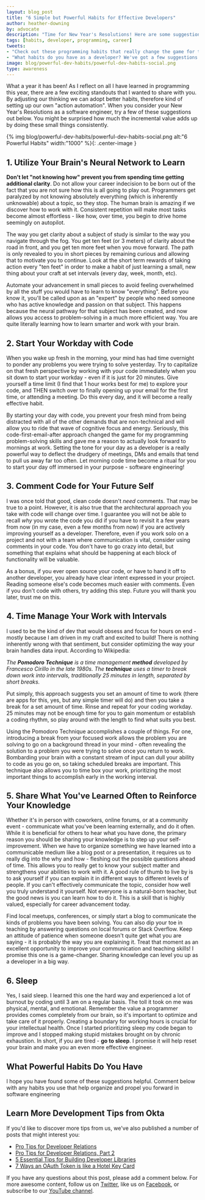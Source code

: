 ```yaml
---
layout: blog_post
title: "6 Simple but Powerful Habits for Effective Developers"
author: heather-downing
by: advocate
description: "Time for New Year's Resolutions! Here are some suggestions to implement that can really improve your programming career."
tags: [habits, developer, programming, career]
tweets:
- "Check out these programming habits that really change the game for the New Year."
- "What habits do you have as a developer? We've got a few suggestions."
image: blog/powerful-dev-habits/powerful-dev-habits-social.png
type: awareness
---
```


What a year it has been! As I reflect on all I have learned in programming this year, there are a few exciting standouts that I wanted to share with you. By adjusting our thinking we can adopt better habits, therefore kind of setting up our own "action automation". When you consider your New Year's Resolutions as a software engineer, try a few of these suggestions out below. You might be surprised how much the incremental value adds up by doing these small things consistently.

{% img blog/powerful-dev-habits/powerful-dev-habits-social.png alt:"6 Powerful Habits" width:"1000" %}{: .center-image }

## 1. Utilize Your Brain's Neural Network to Learn

**Don't let "not knowing how" prevent you from spending time getting additional clarity**. Do not allow your career indecision to be born out of the fact that you are not sure how this is all going to play out. Programmers get paralyzed by not knowing absolutely everything (which is inherently unknowable) about a topic, so they stop. The human brain is amazing if we discover how to work with it. Consistent repetition will make most tasks become almost effortless - like how, over time, you begin to drive home seemingly on autopilot.

The way you get clarity about a subject of study is similar to the way you navigate through the fog. You get ten feet (or 3 meters) of clarity about the road in front, and you get ten more feet when you move forward. The path is only revealed to you in short pieces by remaining curious and allowing that to motivate you to continue. Look at the short term rewards of taking action every "ten feet" in order to make a habit of just learning a small, new thing about your craft at set intervals (every day, week, month, etc).

Automate your advancement in small pieces to avoid feeling overwhelmed by all the stuff you would have to learn to know "everything". Before you know it, you'll be called upon as an "expert" by people who need someone who has active knowledge and passion on that subject. This happens because the neural pathway for that subject has been created, and now allows you access to problem-solving in a much more efficient way. You are quite literally learning how to learn smarter and work with your brain.

## 2. Start Your Workday with Code

When you wake up fresh in the morning, your mind has had time overnight to ponder any problems you were trying to solve yesterday. Try to capitalize on that fresh perspective by working with your code immediately when you sit down to start your workday - even if it is just for 20 minutes. Give yourself a time limit (I find that 1 hour works best for me) to explore your code, and THEN switch over to finally opening up your email for the first time, or attending a meeting. Do this every day, and it will become a really effective habit.

By starting your day with code, you prevent your fresh mind from being distracted with all of the other demands that are non-technical and will allow you to ride that wave of cognitive focus and energy. Seriously, this code-first-email-after approach changed the game for my programming problem-solving skills and gave me a reason to actually look forward to mornings at work. Setting the tone for your day as a developer is a really powerful way to deflect the drudgery of meetings, DMs and emails that tend to pull us away far too often. Let morning code time become a ritual for you to start your day off immersed in your purpose - software engineering!

## 3. Comment Code for Your Future Self

I was once told that good, clean code doesn't *need* comments. That may be true to a point. However, it is also true that the architectural approach you take with code will change over time. I guarantee you will not be able to recall *why* you wrote the code you did if you have to revisit it a few years from now (in my case, even a few months from now) if you are actively improving yourself as a developer. Therefore, even if you work solo on a project and not with a team where communication is vital, consider using comments in your code. You don't have to go crazy into detail, but something that explains what should be happening at each block of functionality will be valuable.

As a bonus, if you ever open source your code, or have to hand it off to another developer, you already have clear intent expressed in your project. Reading someone else's code becomes much easier with comments. Even if you don't code with others, try adding this step. Future you will thank you later, trust me on this.

## 4. Time Manage Your Work with Intervals

I used to be the kind of dev that would obsess and focus for hours on end - mostly because I am driven in my craft and excited to build! There is nothing inherently wrong with that sentiment, but consider optimizing the way your brain handles data input. According to Wikipedia:

*The **Pomodoro Technique** is a time management **method** developed by Francesco Cirillo in the late 1980s. The **technique** uses a timer to break down work into intervals, traditionally 25 minutes in length, separated by short breaks.*

Put simply, this approach suggests you set an amount of time to work (there are apps for this, yes, but any simple timer will do) and then you take a break for a set amount of time. Rinse and repeat for your coding workday. 25 minutes may not be enough time for you to gain momentum or establish a coding rhythm, so play around with the length to find what suits you best.

Using the Pomodoro Technique accomplishes a couple of things. For one, introducing a break from your focused work allows the problem you are solving to go on a background thread in your mind - often revealing the solution to a problem you were trying to solve once you return to work. Bombarding your brain with a constant stream of input can dull your ability to code as you go on, so taking scheduled breaks are important. This technique also allows you to time box your work, prioritizing the most important things to accomplish early in the working interval.

## 5. Share What You've Learned Often to Reinforce Your Knowledge

Whether it's in person with coworkers, online forums, or at a community event - communicate what you've been learning externally, and do it often. While it is beneficial for others to hear what you have done, the primary reason you should be sharing your knowledge is to step up your self-improvement. When we have to organize something we have learned into a communicable medium like a blog post or a presentation, it requires us to really dig into the why and how - fleshing out the possible questions ahead of time. This allows you to really get to know your subject matter and strengthens your abilities to work with it. A good rule of thumb to live by is to ask yourself if you can explain it in different ways to different levels of people. If you can't effectively communicate the topic, consider how well you truly understand it yourself. Not everyone is a natural-born teacher, but the good news is you can learn how to do it. This is a skill that is highly valued, especially for career advancement today.

Find local meetups, conferences, or simply start a blog to communicate the kinds of problems you have been solving. You can also dip your toe in teaching by answering questions on local forums or Stack Overflow. Keep an attitude of patience when someone doesn't quite get what you are saying - it is probably the way you are explaining it. Treat that moment as an excellent opportunity to improve your communication and teaching skills! I promise this one is a game-changer. Sharing knowledge can level you up as a developer in a big way.

## 6. Sleep

Yes, I said sleep. I learned this one the hard way and experienced a lot of burnout by coding until 3 am on a regular basis. The toll it took on me was physical, mental, and emotional. Remember the value a programmer provides comes completely from our brain, so it's important to optimize and take care of it properly. Creating a boundary for working hours is crucial for your intellectual health. Once I started prioritizing sleep my code began to improve and I stopped making stupid mistakes brought on by chronic exhaustion. In short, if you are tired - **go to sleep**. I promise it will help reset your brain and make you an even more effective engineer.

## What Powerful Habits Do You Have

I hope you have found some of these suggestions helpful. Comment below with any habits you use that help organize and propel you forward in software engineering

## Learn More Development Tips from Okta

If you'd like to discover more tips from us, we've also published a number of posts that might interest you:

* [Pro Tips for Developer Relations](/blog/2019/01/28/developer-relations-pro-tips)
* [Pro Tips for Developer Relations, Part 2](/blog/2019/04/30/developer-relations-pro-tips-2)
* [5 Essential Tips for Building Developer Libraries](/blog/2019/06/10/five-essential-tips-for-building-developer-libraries)
* [7 Ways an OAuth Token is like a Hotel Key Card](/blog/2019/06/05/seven-ways-an-oauth-access-token-is-like-a-hotel-key-card)

If you have any questions about this post, please add a comment below. For more awesome content, follow us on [Twitter](https://twitter.com/oktadev), like us on [Facebook](https://www.facebook.com/oktadevelopers/), or subscribe to our [YouTube channel](https://www.youtube.com/c/oktadev).
